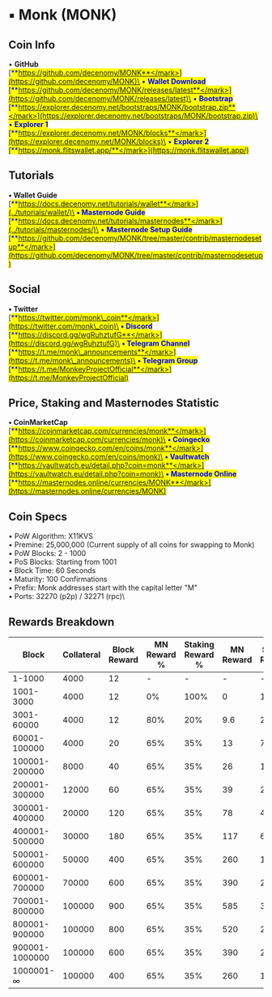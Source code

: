 # ▪ Monk (MONK)

## Coin Info

• **GitHub**\
[<mark style="color:blue;">**https://github.com/decenomy/MONK**</mark>](https://github.com/decenomy/MONK)\
• **Wallet Download**\
[<mark style="color:blue;">**https://github.com/decenomy/MONK/releases/latest**</mark>](https://github.com/decenomy/MONK/releases/latest)\
• **Bootstrap**\
[<mark style="color:blue;">**https://explorer.decenomy.net/bootstraps/MONK/bootstrap.zip**</mark>](https://explorer.decenomy.net/bootstraps/MONK/bootstrap.zip)\
• **Explorer 1** \
[<mark style="color:blue;">**https://explorer.decenomy.net/MONK/blocks**</mark>](https://explorer.decenomy.net/MONK/blocks)\
• **Explorer 2**\
[<mark style="color:blue;">**https://monk.flitswallet.app/**</mark>](https://monk.flitswallet.app/)

## Tutorials

**• Wallet Guide**\
[<mark style="color:blue;">**https://docs.decenomy.net/tutorials/wallet**</mark>](../tutorials/wallet/)\
**• Masternode Guide**\
[<mark style="color:blue;">**https://docs.decenomy.net/tutorials/masternodes**</mark>](../tutorials/masternodes/)\
• **Masternode Setup Guide**\
[<mark style="color:blue;">**https://github.com/decenomy/MONK/tree/master/contrib/masternodesetup**</mark>](https://github.com/decenomy/MONK/tree/master/contrib/masternodesetup)

## Social

**• Twitter**\
[<mark style="color:blue;">**https://twitter.com/monk\_coin**</mark>](https://twitter.com/monk\_coin)\
**• Discord**\
[<mark style="color:blue;">**https://discord.gg/wgRuhztufG**</mark>](https://discord.gg/wgRuhztufG)\
**• Telegram Channel**\
[<mark style="color:blue;">**https://t.me/monk\_announcements**</mark>](https://t.me/monk\_announcements)\
**• Telegram Group**\
[<mark style="color:blue;">**https://t.me/MonkeyProjectOfficial**</mark>](https://t.me/MonkeyProjectOfficial)

## Price, Staking and Masternodes Statistic

**• CoinMarketCap**\
[<mark style="color:blue;">**https://coinmarketcap.com/currencies/monk**</mark>](https://coinmarketcap.com/currencies/monk)\
**• Coingecko**\
[<mark style="color:blue;">**https://www.coingecko.com/en/coins/monk**</mark>](https://www.coingecko.com/en/coins/monk)\
**• Vaultwatch**\
[<mark style="color:blue;">**https://vaultwatch.eu/detail.php?coin=monk**</mark>](https://vaultwatch.eu/detail.php?coin=monk)\
**• Masternode Online**\
[<mark style="color:blue;">**https://masternodes.online/currencies/MONK**</mark>](https://masternodes.online/currencies/MONK)

## Coin Specs

• PoW Algorithm: X11KVS\
• Premine: 25,000,000 (Current supply of all coins for swapping to Monk)\
• PoW Blocks: 2 - 1000\
• PoS Blocks: Starting from 1001\
• Block Time: 60 Seconds\
• Maturity: 100 Confirmations\
• Prefix: Monk addresses start with the capital letter "M"\
• Ports: 32270 (p2p) / 32271 (rpc)\


## Rewards Breakdown

| Block          | Collateral | Block Reward | MN Reward % | Staking Reward % | MN Reward | Staker Reward |
| -------------- | ---------- | ------------ | ----------- | ---------------- | --------- | ------------- |
| 1-1000         | 4000       | 12           | -           | -                | -         | -             |
| 1001-3000      | 4000       | 12           | 0%          | 100%             | 0         | 12            |
| 3001-60000     | 4000       | 12           | 80%         | 20%              | 9.6       | 2.4           |
| 60001-100000   | 4000       | 20           | 65%         | 35%              | 13        | 7             |
| 100001-200000  | 8000       | 40           | 65%         | 35%              | 26        | 14            |
| 200001-300000  | 12000      | 60           | 65%         | 35%              | 39        | 21            |
| 300001-400000  | 20000      | 120          | 65%         | 35%              | 78        | 42            |
| 400001-500000  | 30000      | 180          | 65%         | 35%              | 117       | 63            |
| 500001-600000  | 50000      | 400          | 65%         | 35%              | 260       | 140           |
| 600001-700000  | 70000      | 600          | 65%         | 35%              | 390       | 210           |
| 700001-800000  | 100000     | 900          | 65%         | 35%              | 585       | 315           |
| 800001-900000  | 100000     | 800          | 65%         | 35%              | 520       | 280           |
| 900001-1000000 | 100000     | 600          | 65%         | 35%              | 390       | 210           |
| 1000001-∞      | 100000     | 400          | 65%         | 35%              | 260       | 140           |
